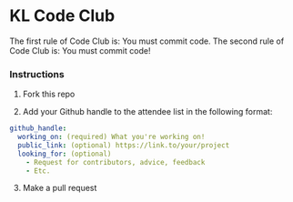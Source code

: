 # KL Code Club

The first rule of Code Club is: You must commit code.
The second rule of Code Club is: You must commit code!

### Instructions

1. Fork this repo

2. Add your Github handle to the attendee list in the following format:

  ```yaml
  github_handle:
    working_on: (required) What you're working on!
    public_link: (optional) https://link.to/your/project
    looking_for: (optional)
      - Request for contributors, advice, feedback
      - Etc.
  ```

3. Make a pull request
